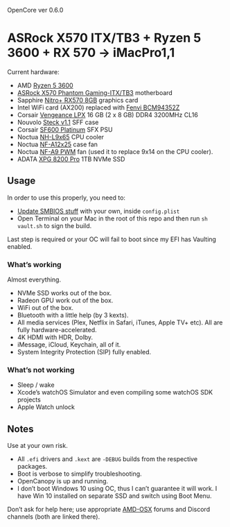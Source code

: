 OpenCore ver 0.6.0

# ASRock X570 ITX/TB3 + Ryzen 5 3600 + RX 570 → iMacPro1,1

Current hardware:

- AMD [Ryzen 5 3600](https://www.amd.com/en/products/cpu/amd-ryzen-5-3600)
- [ASRock X570 Phantom Gaming-ITX/TB3](https://www.asrock.com/mb/AMD/X570%20Phantom%20Gaming-ITXTB3/) motherboard
- Sapphire [Nitro+ RX570 8GB](https://www.sapphiretech.com/en/consumer/nitro-rx-570-8g-g5-oc) graphics card
- Intel WiFi card (AX200) replaced with [Fenvi BCM94352Z](https://www.aliexpress.com/item/Dual-band-Wireless-Hackintosh-BCM94352Z-WIFI-Card-Broadcom-bcm94352-M-2-Bluetooth-4-0-Network-NGFF/32464748097.html)
- Corsair [Vengeance LPX](https://www.corsair.com/us/en/Categories/Products/Memory/VENGEANCE-LPX/p/CMK16GX4M2B3200C16) 16 GB (2 x 8 GB) DDR4 3200MHz CL16
- Nouvolo [Steck v1.1](https://www.nouvolo.com) SFF case
- Corsair [SF600 Platinum](https://www.corsair.com/us/en/Categories/Products/Power-Supply-Units/Power-Supply-Units-Advanced/SF-Series/p/CP-9020182-NA) SFX PSU
- Noctua [NH-L9x65](https://noctua.at/en/products/cpu-cooler-retail/nh-l9x65) CPU cooler
- Noctua [NF-A12x25](https://noctua.at/en/products/fan/nf-a12x25-pwm) case fan
- Noctua [NF-A9 PWM](https://noctua.at/en/products/fan/nf-a9-pwm) fan (used it to replace 9x14 on the CPU cooler).
- ADATA [XPG 8200 Pro](https://www.xpg.com/us/feature/583/) 1TB NVMe SSD

## Usage

In order to use this properly, you need to:

- [Update SMBIOS stuff](https://dortania.github.io/OpenCore-Post-Install/universal/iservices.html#generate-a-new-serial) with your own, inside `config.plist`
- Open Terminal on your Mac in the root of this repo and then run `sh vault.sh` to sign the build.

Last step is required or your OC will fail to boot since my EFI has Vaulting enabled.

### What’s working

Almost everything.

- NVMe SSD works out of the box.
- Radeon GPU work out of the box.
- WiFi out of the box.
- Bluetooth with a little help (by 3 kexts).
- All media services (Plex, Netflix in Safari, iTunes, Apple TV+ etc). All are fully hardware-accelerated.
- 4K HDMI with HDR, Dolby.
- iMessage, iCloud, Keychain, all of it.
- System Integrity Protection (SIP) fully enabled.

### What’s not working

- Sleep / wake
- Xcode’s watchOS Simulator and even compiling some watchOS SDK projects
- Apple Watch unlock

## Notes

Use at your own risk. 

- All `.efi` drivers and `.kext` are `-DEBUG` builds from the respective packages. 
- Boot is verbose to simplify troubleshooting.
- OpenCanopy is up and running.
- I don’t boot Windows 10 using OC, thus I can’t guarantee it will work. I have Win 10 installed on separate SSD and switch using Boot Menu.

Don’t ask for help here; use appropriate [AMD-OSX](https://amd-osx.com) forums and Discord channels (both are linked there).

